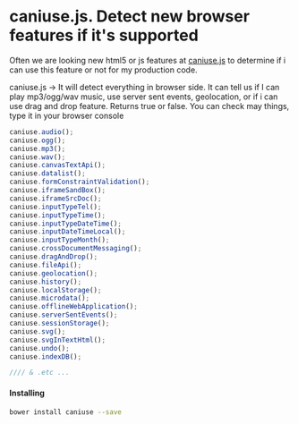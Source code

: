 # caniuse.js. Detect new browser features if it's supported 

Often we are looking new html5 or js features at [caniuse.js](http://caniuse.com/) to 
determine if i can use this feature or not for my production code.

caniuse.js -> It will detect everything in browser side. It can tell us if I can 
play mp3/ogg/wav music, use server sent events, geolocation, or if i can use drag and drop feature. 
Returns true or false. You can check may things, type it in your browser console 
```javascript
caniuse.audio();
caniuse.ogg();
caniuse.mp3();
caniuse.wav();
caniuse.canvasTextApi();
caniuse.datalist();
caniuse.formConstraintValidation();
caniuse.iframeSandBox();
caniuse.iframeSrcDoc();
caniuse.inputTypeTel();
caniuse.inputTypeTime();
caniuse.inputTypeDateTime();
caniuse.inputDateTimeLocal();
caniuse.inputTypeMonth();
caniuse.crossDocumentMessaging();
caniuse.dragAndDrop();
caniuse.fileApi();
caniuse.geolocation();
caniuse.history();
caniuse.localStorage();
caniuse.microdata();
caniuse.offlineWebApplication();
caniuse.serverSentEvents();
caniuse.sessionStorage();
caniuse.svg();
caniuse.svgInTextHtml();
caniuse.undo();
caniuse.indexDB();

//// & .etc ... 
``` 

#### Installing 
```bash
bower install caniuse --save
```




